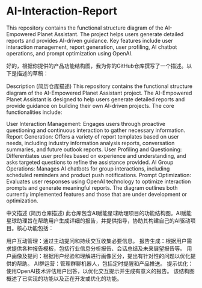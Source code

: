 # AI-Interaction-Report
This repository contains the functional structure diagram of the AI-Empowered Planet Assistant. The project helps users generate detailed reports and provides AI-driven guidance. Key features include user interaction management, report generation, user profiling, AI chatbot operations, and prompt optimization using OpenAI.

好的，根据你提供的产品功能结构图，我为你的GitHub仓库撰写了一个描述。以下是描述的草稿：

Description (简历仓库描述)
This repository contains the functional structure diagram of the AI-Empowered Planet Assistant project. The AI-Empowered Planet Assistant is designed to help users generate detailed reports and provide guidance on building their own AI-driven projects. The core functionalities include:

User Interaction Management: Engages users through proactive questioning and continuous interaction to gather necessary information.
Report Generation: Offers a variety of report templates based on user needs, including industry information analysis reports, conversation summaries, and future outlook reports.
User Profiling and Questioning: Differentiates user profiles based on experience and understanding, and asks targeted questions to refine the assistance provided.
AI Group Operations: Manages AI chatbots for group interactions, including scheduled reminders and product push notifications.
Prompt Optimization: Evaluates user responses using OpenAI technology to optimize interaction prompts and generate meaningful reports.
The diagram outlines both currently implemented features and those that are under development or optimization.

中文描述 (简历仓库描述)
此仓库包含AI赋能星球助理项目的功能结构图。AI赋能星球助理旨在帮助用户生成详细的报告，并提供指导，协助其构建自己的AI驱动项目。核心功能包括：

用户互动管理：通过主动提问和持续交互收集必要信息。
报告生成：根据用户需求提供各种报告模板，包括行业信息分析报告、会话总结及未来展望报告等。
用户画像及提问：根据用户经验和理解进行画像区分，提出有针对性的问题以优化提供的帮助。
AI群运营：管理群聊机器人，包括定时提醒和产品推送。
提示优化：使用OpenAI技术评估用户回答，以优化交互提示并生成有意义的报告。
该结构图概述了已实现的功能以及正在开发或优化的功能。

